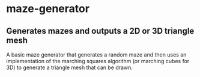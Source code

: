 # maze-generator
## Generates mazes and outputs a 2D or 3D triangle mesh

A basic maze generator that generates a random maze and then uses an implementation of the marching squares algorithm (or marching cubes for 3D) to generate a triangle mesh that can be drawn. 
